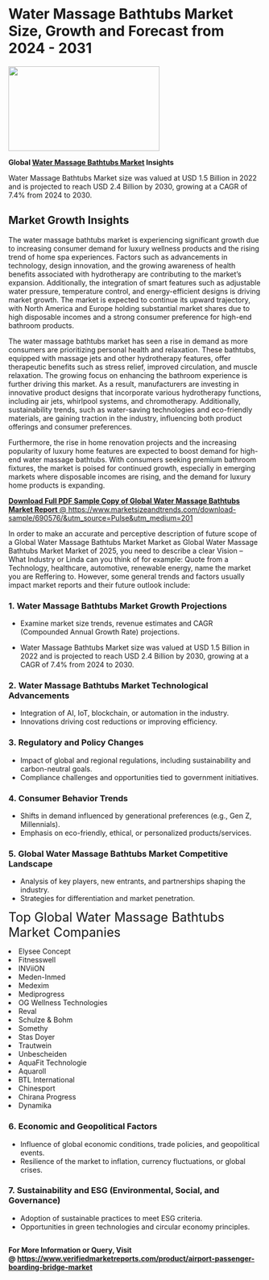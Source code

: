 <H1>Water Massage Bathtubs Market Size, Growth and Forecast from 2024 - 2031</H1><img class="aligncenter size-medium wp-image-584254" src="https://thirdeyenews.in/wp-content/uploads/2024/09/Global-Market-Research-300x168.jpeg" alt="" width="300" height="168" /><p><strong>Global&nbsp;<a href="https://www.marketsizeandtrends.com/download-sample/690576/&amp;utm_source=Pulse&amp;utm_medium=201">Water Massage Bathtubs Market</a> Insights</strong></p><p>Water Massage Bathtubs Market size was valued at USD 1.5 Billion in 2022 and is projected to reach USD 2.4 Billion by 2030, growing at a CAGR of 7.4% from 2024 to 2030.</p><p><h2>Market Growth Insights</h2> <p>The water massage bathtubs market is experiencing significant growth due to increasing consumer demand for luxury wellness products and the rising trend of home spa experiences. Factors such as advancements in technology, design innovation, and the growing awareness of health benefits associated with hydrotherapy are contributing to the market’s expansion. Additionally, the integration of smart features such as adjustable water pressure, temperature control, and energy-efficient designs is driving market growth. The market is expected to continue its upward trajectory, with North America and Europe holding substantial market shares due to high disposable incomes and a strong consumer preference for high-end bathroom products.</p> <p><a href="#"></a></p> <p>The water massage bathtubs market has seen a rise in demand as more consumers are prioritizing personal health and relaxation. These bathtubs, equipped with massage jets and other hydrotherapy features, offer therapeutic benefits such as stress relief, improved circulation, and muscle relaxation. The growing focus on enhancing the bathroom experience is further driving this market. As a result, manufacturers are investing in innovative product designs that incorporate various hydrotherapy functions, including air jets, whirlpool systems, and chromotherapy. Additionally, sustainability trends, such as water-saving technologies and eco-friendly materials, are gaining traction in the industry, influencing both product offerings and consumer preferences.</p> <p>Furthermore, the rise in home renovation projects and the increasing popularity of luxury home features are expected to boost demand for high-end water massage bathtubs. With consumers seeking premium bathroom fixtures, the market is poised for continued growth, especially in emerging markets where disposable incomes are rising, and the demand for luxury home products is expanding.</p> <p><a href="#"></p><p><span class=""><strong>Download Full PDF Sample Copy of Global Water Massage Bathtubs Market Report</strong> @ <a href="https://www.marketsizeandtrends.com/download-sample/690576/&amp;utm_source=Pulse&amp;utm_medium=201" target="_blank">https://www.marketsizeandtrends.com/download-sample/690576/&amp;utm_source=Pulse&amp;utm_medium=201</a></span></p><p>In order to make an accurate and perceptive description of future scope of a Global&nbsp;Water Massage Bathtubs Market Market as Global&nbsp;Water Massage Bathtubs Market Market of 2025, you need to describe a clear Vision &ndash; What Industry or Linda can you think of for example: Quote from a Technology, healthcare, automotive, renewable energy, name the market you are Reffering to. However, some general trends and factors usually impact market reports and their future outlook include:</p><h3>1.&nbsp;<strong>Water Massage Bathtubs Market Growth Projections</strong></h3><ul><li>Examine market size trends, revenue estimates and CAGR (Compounded Annual Growth Rate) projections.</li><li><p>Water Massage Bathtubs Market size was valued at USD 1.5 Billion in 2022 and is projected to reach USD 2.4 Billion by 2030, growing at a CAGR of 7.4% from 2024 to 2030.</p></li></ul><h3>2.&nbsp;<strong>Water Massage Bathtubs Market Technological Advancements</strong></h3><ul><li>Integration of AI, IoT, blockchain, or automation in the industry.</li><li>Innovations driving cost reductions or improving efficiency.</li></ul><h3>3.&nbsp;<strong>Regulatory and Policy Changes</strong></h3><ul><li>Impact of global and regional regulations, including sustainability and carbon-neutral goals.</li><li>Compliance challenges and opportunities tied to government initiatives.</li></ul><h3>4.&nbsp;<strong>Consumer Behavior Trends</strong></h3><ul><li>Shifts in demand influenced by generational preferences (e.g., Gen Z, Millennials).</li><li>Emphasis on eco-friendly, ethical, or personalized products/services.</li></ul><h3>5.&nbsp;<strong>Global Water Massage Bathtubs Market Competitive Landscape</strong></h3><ul><li>Analysis of key players, new entrants, and partnerships shaping the industry.</li><li>Strategies for differentiation and market penetration.</li></ul><p data-pm-slice="1 1 []"><span style="color: inherit; font-family: inherit; font-size: 25px;">Top Global Water Massage Bathtubs Market Companies</span></p><div class="" data-test-id=""><p><li>Elysee Concept</li><li> Fitnesswell</li><li> INViiON</li><li> Meden-Inmed</li><li> Medexim</li><li> Mediprogress</li><li> OG Wellness Technologies</li><li> Reval</li><li> Schulze & Bohm</li><li> Somethy</li><li> Stas Doyer</li><li> Trautwein</li><li> Unbescheiden</li><li> AquaFit Technologie</li><li> Aquaroll</li><li> BTL International</li><li> Chinesport</li><li> Chirana Progress</li><li> Dynamika</li></p></div><h3>6.&nbsp;<strong>Economic and Geopolitical Factors</strong></h3><ul><li>Influence of global economic conditions, trade policies, and geopolitical events.</li><li>Resilience of the market to inflation, currency fluctuations, or global crises.</li></ul><h3>7.&nbsp;<strong>Sustainability and ESG (Environmental, Social, and Governance)</strong></h3><ul><li>Adoption of sustainable practices to meet ESG criteria.</li><li>Opportunities in green technologies and circular economy principles.</li></ul><h2><strong style="font-size: 14px;">For More Information or Query, Visit @&nbsp;</strong><a style="background-color: #ffffff; font-size: 14px;" href="https://www.marketsizeandtrends.com/report/water-massage-bathtubs-market/" target="_blank">https://www.verifiedmarketreports.com/product/airport-passenger-boarding-bridge-market</a></h2>
